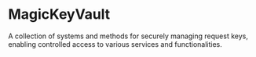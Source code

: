 # MagicKeyVault
A collection of systems and methods for securely managing request keys, enabling controlled access to various services and functionalities. 
